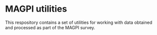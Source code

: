 # MAGPI utilities
This respository contains a set of utilities for working with data obtained and processed as part of the MAGPI survey.
